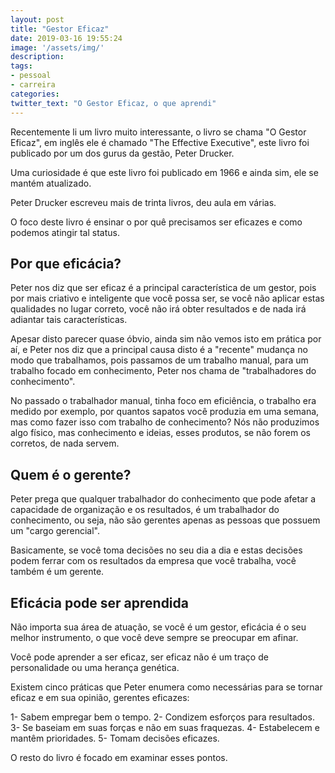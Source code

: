 ```yaml
---
layout: post
title: "Gestor Eficaz"
date: 2019-03-16 19:55:24
image: '/assets/img/'
description:
tags:
- pessoal
- carreira
categories:
twitter_text: "O Gestor Eficaz, o que aprendi"
---
```


Recentemente li um livro muito interessante, o livro se chama "O Gestor Eficaz", em inglês ele é chamado "The Effective Executive", este livro foi publicado por um dos gurus da gestão, Peter Drucker.

Uma curiosidade é que este livro foi publicado em 1966 e ainda sim, ele se mantém atualizado.

Peter Drucker escreveu mais de trinta livros, deu aula em várias.

O foco deste livro é ensinar o por quê precisamos ser eficazes e como podemos atingir tal status.

## Por que eficácia?

Peter nos diz que ser eficaz é a principal característica de um gestor, pois por mais criativo e inteligente que você possa ser, se você não aplicar estas qualidades no lugar correto, você não irá obter resultados e de nada irá adiantar tais características.

Apesar disto parecer quase óbvio, ainda sim não vemos isto em prática por aí, e Peter nos diz que a principal causa disto é a "recente" mudança no modo que trabalhamos, pois passamos de um trabalho manual, para um trabalho focado em conhecimento, Peter nos chama de "trabalhadores do conhecimento".

No passado o trabalhador manual, tinha foco em eficiência, o trabalho era medido por exemplo, por quantos sapatos você produzia em uma semana, mas como fazer isso com trabalho de conhecimento? Nós não produzimos algo físico, mas conhecimento e ideias, esses produtos, se não forem os corretos, de nada servem.

## Quem é o gerente?

Peter prega que qualquer trabalhador do conhecimento que pode afetar a capacidade de organização e os resultados, é um trabalhador do conhecimento, ou seja, não são gerentes apenas as pessoas que possuem um "cargo gerencial".

Basicamente, se você toma decisões no seu dia a dia e estas decisões podem ferrar com os resultados da empresa que você trabalha, você também é um gerente.

## Eficácia pode ser aprendida

Não importa sua área de atuação, se você é um gestor, eficácia é o seu melhor instrumento, o que você deve sempre se preocupar em afinar.

Você pode aprender a ser eficaz, ser eficaz não é um traço de personalidade ou uma herança genética.

Existem cinco práticas que Peter enumera como necessárias para se tornar eficaz e em sua opinião, gerentes eficazes:

1- Sabem empregar bem o tempo.
2- Condizem esforços para resultados.
3- Se baseiam em suas forças e não em suas fraquezas.
4- Estabelecem e mantêm prioridades.
5- Tomam decisões eficazes.

O resto do livro é focado em examinar esses pontos.

